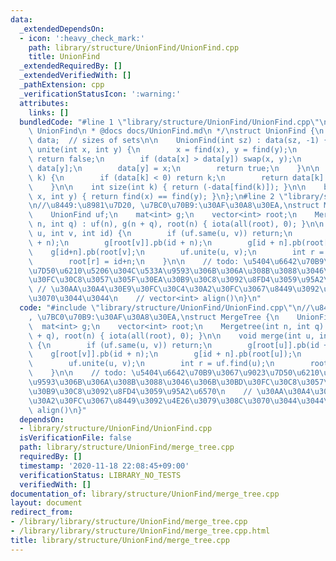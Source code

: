 ```yaml
---
data:
  _extendedDependsOn:
  - icon: ':heavy_check_mark:'
    path: library/structure/UnionFind/UnionFind.cpp
    title: UnionFind
  _extendedRequiredBy: []
  _extendedVerifiedWith: []
  _pathExtension: cpp
  _verificationStatusIcon: ':warning:'
  attributes:
    links: []
  bundledCode: "#line 1 \"library/structure/UnionFind/UnionFind.cpp\"\n\n/**\n * @brief\
    \ UnionFind\n * @docs docs/UnionFind.md\n */\nstruct UnionFind {\n    vector<int>\
    \ data;  // sizes of sets\n\n    UnionFind(int sz) : data(sz, -1) {}\n\n    bool\
    \ unite(int x, int y) {\n        x = find(x), y = find(y);\n        if (x == y)\
    \ return false;\n        if (data[x] > data[y]) swap(x, y);\n        data[x] +=\
    \ data[y];\n        data[y] = x;\n        return true;\n    }\n\n    int find(int\
    \ k) {\n        if (data[k] < 0) return k;\n        return data[k] = find(data[k]);\n\
    \    }\n\n    int size(int k) { return (-data[find(k)]); }\n\n    bool same(int\
    \ x, int y) { return find(x) == find(y); }\n};\n#line 2 \"library/structure/UnionFind/merge_tree.cpp\"\
    \n//\u8449:\u8981\u7D20, \u7BC0\u70B9:\u30AF\u30A8\u30EA,\nstruct MergeTree {\n\
    \    UnionFind uf;\n    mat<int> g;\n    vector<int> root;\n    Mergetree(int\
    \ n, int q) : uf(n), g(n + q), root(n) { iota(all(root), 0); }\n\n    void merge(int\
    \ u, int v, int id) {\n        if (uf.same(u, v)) return;\n        g[root[u]].pb(id\
    \ + n);\n        g[root[v]].pb(id + n);\n        g[id + n].pb(root[u]);\n    \
    \    g[id+n].pb(root[v];\n        uf.unite(u, v);\n        int r = uf.find(u);\n\
    \        root[r] = id+n;\n    }\n\n    // todo: \u5404\u6642\u70B9\u3067\u9023\
    \u7D50\u6210\u5206\u304C\u533A\u9593\u306B\u306A\u308B\u3088\u3046\u306B\u30BD\
    \u30FC\u30C8\u3057\u305F\u30EA\u30B9\u30C8\u3092\u8FD4\u3059\u95A2\u6570\n   \
    \ // \u30AA\u30A4\u30E9\u30FC\u30C4\u30A2\u30FC\u3067\u8449\u3092\u4E26\u3079\u308C\
    \u3070\u3044\u3044\n    // vector<int> align()\n}\n"
  code: "#include \"library/structure/UnionFind/UnionFind.cpp\"\n//\u8449:\u8981\u7D20\
    , \u7BC0\u70B9:\u30AF\u30A8\u30EA,\nstruct MergeTree {\n    UnionFind uf;\n  \
    \  mat<int> g;\n    vector<int> root;\n    Mergetree(int n, int q) : uf(n), g(n\
    \ + q), root(n) { iota(all(root), 0); }\n\n    void merge(int u, int v, int id)\
    \ {\n        if (uf.same(u, v)) return;\n        g[root[u]].pb(id + n);\n    \
    \    g[root[v]].pb(id + n);\n        g[id + n].pb(root[u]);\n        g[id+n].pb(root[v];\n\
    \        uf.unite(u, v);\n        int r = uf.find(u);\n        root[r] = id+n;\n\
    \    }\n\n    // todo: \u5404\u6642\u70B9\u3067\u9023\u7D50\u6210\u5206\u304C\u533A\
    \u9593\u306B\u306A\u308B\u3088\u3046\u306B\u30BD\u30FC\u30C8\u3057\u305F\u30EA\
    \u30B9\u30C8\u3092\u8FD4\u3059\u95A2\u6570\n    // \u30AA\u30A4\u30E9\u30FC\u30C4\
    \u30A2\u30FC\u3067\u8449\u3092\u4E26\u3079\u308C\u3070\u3044\u3044\n    // vector<int>\
    \ align()\n}"
  dependsOn:
  - library/structure/UnionFind/UnionFind.cpp
  isVerificationFile: false
  path: library/structure/UnionFind/merge_tree.cpp
  requiredBy: []
  timestamp: '2020-11-18 22:08:45+09:00'
  verificationStatus: LIBRARY_NO_TESTS
  verifiedWith: []
documentation_of: library/structure/UnionFind/merge_tree.cpp
layout: document
redirect_from:
- /library/library/structure/UnionFind/merge_tree.cpp
- /library/library/structure/UnionFind/merge_tree.cpp.html
title: library/structure/UnionFind/merge_tree.cpp
---
```

